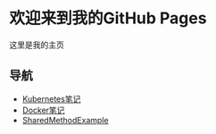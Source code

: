 # 欢迎来到我的GitHub Pages

这里是我的主页

## 导航

- [Kubernetes笔记](k8s.md)
- [Docker笔记](docker.md)
- [SharedMethodExample](SharedMethodExample.java)

